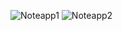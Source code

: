 ![Noteapp1](https://github.com/user-attachments/assets/65f6973d-46b0-4eea-8b87-3fa6b5a4cbb6)
![Noteapp2](https://github.com/user-attachments/assets/19be6593-d019-4f78-bc1b-0150b572b0af)

